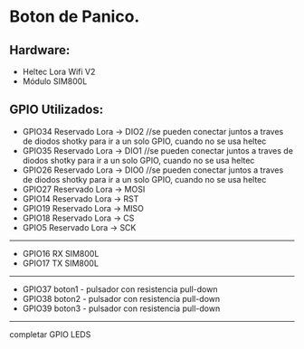# Boton de Panico.

## Hardware:
* Heltec Lora Wifi V2
* Módulo SIM800L

## GPIO Utilizados:
* GPIO34 Reservado Lora -> DIO2      //se pueden conectar juntos a traves de diodos shotky para ir a un solo GPIO, cuando no se usa heltec
* GPIO35 Reservado Lora -> DIO1      //se pueden conectar juntos a traves de diodos shotky para ir a un solo GPIO, cuando no se usa heltec 
* GPIO26 Reservado Lora -> DIO0      //se pueden conectar juntos a traves de diodos shotky para ir a un solo GPIO, cuando no se usa heltec
* GPIO27 Reservado Lora -> MOSI
* GPIO14 Reservado Lora -> RST
* GPIO19 Reservado Lora -> MISO
* GPIO18 Reservado Lora -> CS
* GPIO5  Reservado Lora -> SCK
* *****************************
* GPIO16 RX SIM800L
* GPIO17 TX SIM800L
*******************************
* GPIO37 boton1 - pulsador con resistencia pull-down
* GPIO38 boton2 - pulsador con resistencia pull-down
* GPIO39 boton3 - pulsador con resistencia pull-down
* *****************************
completar GPIO LEDS
